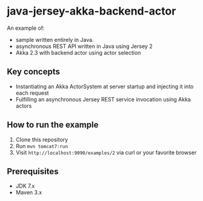 java-jersey-akka-backend-actor
=================

An example of:

- sample written entirely in Java. 
- asynchronous REST API written in Java using Jersey 2 
- Akka 2.3 with backend actor using actor selection

Key concepts
------------
* Instantiating an Akka ActorSystem at server startup and injecting it into each request
* Fulfilling an asynchronous Jersey REST service invocation using Akka actors

How to run the example
----------------------
1. Clone this repository
2. Run `mvn tomcat7:run`
3. Visit `http://localhost:9090/examples/2` via curl or your favorite browser

Prerequisites
-------------
* JDK 7.x
* Maven 3.x
